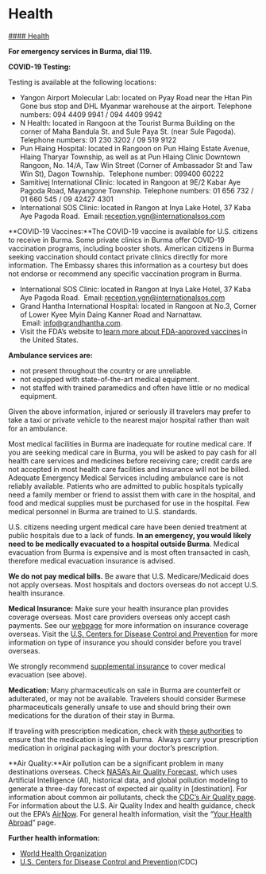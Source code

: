 # Health

[#### Health](javascript:void(0); "Health")

**For emergency services in Burma, dial 119.**

**COVID-19 Testing:**

Testing is available at the following locations:

* Yangon Airport Molecular Lab: located on Pyay Road near the Htan Pin Gone bus stop and DHL Myanmar warehouse at the airport. Telephone numbers: 094 4409 9941 / 094 4409 9942
* N Health: located in Rangoon at the Tourist Burma Building on the corner of Maha Bandula St. and Sule Paya St. (near Sule Pagoda). Telephone numbers: 01 230 3202 / 09 519 9122
* Pun Hlaing Hospital: located in Rangoon on Pun Hlaing Estate Avenue, Hlaing Tharyar Township, as well as at Pun Hlaing Clinic Downtown Rangoon, No. 14/A, Taw Win Street (Corner of Ambassador St and Taw Win St), Dagon Township.  Telephone number: 099400 60222
* Samitivej International Clinic: located in Rangoon at 9E/2 Kabar Aye Pagoda Road, Mayangone Township. Telephone numbers: 01 656 732 / 01 660 545 / 09 42427 4301
* International SOS Clinic: located in Rangon at Inya Lake Hotel, 37 Kaba Aye Pagoda Road.  Email: [reception.ygn@internationalsos.com](mailto:reception.ygn@internationalsos.com)

**COVID-19 Vaccines:**The COVID-19 vaccine is available for U.S. citizens to receive in Burma. Some private clinics in Burma offer COVID-19 vaccination programs, including booster shots.  American citizens in Burma seeking vaccination should contact private clinics directly for more information.  The Embassy shares this information as a courtesy but does not endorse or recommend any specific vaccination program in Burma.

* International SOS Clinic: located in Rangon at Inya Lake Hotel, 37 Kaba Aye Pagoda Road.  Email: [reception.ygn@internationalsos.com](mailto:reception.ygn@internationalsos.com)
* Grand Hantha International Hospital: located in Rangoon at No.3, Corner of Lower Kyee Myin Daing Kanner Road and Narnattaw.  Email: [info@grandhantha.com](mailto:info@grandhantha.com).
* Visit the FDA’s website to [learn more about FDA-approved vaccines](https://www.fda.gov/emergency-preparedness-and-response/coronavirus-disease-2019-covid-19/covid-19-vaccines) in the United States.

**Ambulance services are:**

* not present throughout the country or are unreliable.
* not equipped with state-of-the-art medical equipment.
* not staffed with trained paramedics and often have little or no medical equipment.

Given the above information, injured or seriously ill travelers may prefer to take a taxi or private vehicle to the nearest major hospital rather than wait for an ambulance.

Most medical facilities in Burma are inadequate for routine medical care. If you are seeking medical care in Burma, you will be asked to pay cash for all health care services and medicines before receiving care; credit cards are not accepted in most health care facilities and insurance will not be billed. Adequate Emergency Medical Services including ambulance care is not reliably available. Patients who are admitted to public hospitals typically need a family member or friend to assist them with care in the hospital, and food and medical supplies must be purchased for use in the hospital. Few medical personnel in Burma are trained to U.S. standards.

U.S. citizens needing urgent medical care have been denied treatment at public hospitals due to a lack of funds. **In an emergency, you would likely need to be medically evacuated to a hospital outside Burma**. Medical evacuation from Burma is expensive and is most often transacted in cash, therefore medical evacuation insurance is advised.

**We do not pay medical bills.** Be aware that U.S. Medicare/Medicaid does not apply overseas. Most hospitals and doctors overseas do not accept U.S. health insurance.

**Medical Insurance:** Make sure your health insurance plan provides coverage overseas. Most care providers overseas only accept cash payments. See our [webpage](https://travel.state.gov/content/travel/en/international-travel/before-you-go/your-health-abroad/Insurance_Coverage_Overseas.html) for more information on insurance coverage overseas. Visit the [U.S. Centers for Disease Control and Prevention](https://wwwnc.cdc.gov/travel/page/insurance) for more information on type of insurance you should consider before you travel overseas.

We strongly recommend [supplemental insurance](https://travel.state.gov/content/travel/en/international-travel/before-you-go/your-health-abroad/Insurance_Coverage_Overseas.html) to cover medical evacuation (see above).

**Medication:** Many pharmaceuticals on sale in Burma are counterfeit or adulterated, or may not be available. Travelers should consider Burmese pharmaceuticals generally unsafe to use and should bring their own medications for the duration of their stay in Burma.

If traveling with prescription medication, check with [these authorities](http://www.mewashingtondc.org/) to ensure that the medication is legal in Burma.  Always carry your prescription medication in original packaging with your doctor’s prescription.

**Air Quality:**Air pollution can be a significant problem in many destinations overseas. Check [NASA’s Air Quality Forecast](https://aeronet.gsfc.nasa.gov/new_web/aqforecast), which uses Artificial Intelligence (AI), historical data, and global pollution modeling to generate a three-day forecast of expected air quality in [destination]. For information about common air pollutants, check the [CDC’s Air Quality page](https://www.cdc.gov/air-quality/pollutants/). For information about the U.S. Air Quality Index and health guidance, check out the EPA’s [AirNow](https://www.airnow.gov/aqi/aqi-basics/). For general health information, visit the “[Your Health Abroad](https://travel.state.gov/content/travel/en/international-travel/before-you-go/your-health-abroad.html)” page.

**Further health information:**

* [World Health Organization](http://www.searo.who.int/myanmar/en/)
* [U.S. Centers for Disease Control and Prevention](https://wwwnc.cdc.gov/travel/destinations/clinician/none/burma)(CDC)